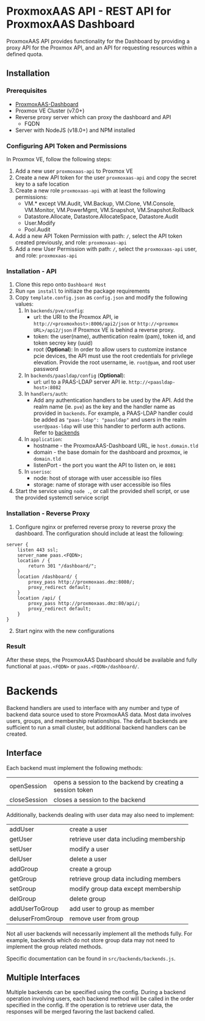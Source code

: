 # ProxmoxAAS API - REST API for ProxmoxAAS Dashboard
ProxmoxAAS API provides functionality for the Dashboard by providing a proxy API for the Proxmox API, and an API for requesting resources within a defined quota.

## Installation

### Prerequisites
- [ProxmoxAAS-Dashboard](https://git.tronnet.net/tronnet/ProxmoxAAS-Dashboard)
- Proxmox VE Cluster (v7.0+)
- Reverse proxy server which can proxy the dashboard and API
	- FQDN
- Server with NodeJS (v18.0+) and NPM installed

### Configuring API Token and Permissions
In Proxmox VE, follow the following steps:
1. Add a new user `proxmoxaas-api` to Proxmox VE
2. Create a new API token for the user `proxmoxaas-api` and copy the secret key to a safe location
3. Create a new role `proxmoxaas-api` with at least the following permissions: 
    - VM.* except VM.Audit, VM.Backup, VM.Clone, VM.Console, VM.Monitor, VM.PowerMgmt, VM.Snapshot, VM.Snapshot.Rollback
    - Datastore.Allocate, Datastore.AllocateSpace, Datastore.Audit
    - User.Modify
	- Pool.Audit
4. Add a new API Token Permission with path: `/`, select the API token created previously, and role: `proxmoxaas-api`
5. Add a new User Permission with  path: `/`, select the `proxmoxaas-api` user, and role: `proxmoxaas-api`

### Installation - API
1. Clone this repo onto `Dashboard Host`
2. Run `npm install` to initiaze the package requirements
3. Copy `template.config.json` as `config.json` and modify the following values:
	1. In `backends/pve/config`:
		- url: the URI to the Proxmox API, ie `http://<proxmoxhost>:8006/api2/json` or `http://<proxmox URL>/api2/json` if Proxmox VE is behind a reverse proxy. 
		- token: the user(name), authentication realm (pam), token id, and token secrey key (uuid)
		- root (**Optional**): In order to allow users to customize instance pcie devices, the API must use the root credentials for privilege elevation. Provide the root username, ie. `root@pam`, and root user password
	2. In `backends/paasldap/config` (**Optional**):
		- url: url to a PAAS-LDAP server API ie. `http://<paasldap-host>:8082`
	3. In `handlers/auth`:
		- Add any authentication handlers to be used by the API. Add the realm name (ie. `pve`) as the key and the handler name as provided in `backends`. For example, a PAAS-LDAP handler could be added as `"paas-ldap": "paasldap"` and users in the realm `user@paas-ldap` will use this handler to perform auth actions. Refer to [backends](#Backends)
	4. In `application`:
		- hostname - the ProxmoxAAS-Dashboard URL, ie `host.domain.tld`
		- domain - the base domain for the dashboard and proxmox, ie `domain.tld`
    	- listenPort - the port you want the API to listen on, ie `8081`
	5. In `useriso`:
		- node: host of storage with user accessible iso files
		- storage: name of storage with user accessible iso files
4. Start the service using `node .`, or call the provided shell script, or use the provided systemctl service script

### Installation - Reverse Proxy
1. Configure nginx or preferred reverse proxy to reverse proxy the dashboard. The configuration should include at least the following:
```
server {
	listen 443 ssl;
	server_name paas.<FQDN>;
	location / {
		return 301 "/dashboard/";
	}
	location /dashboard/ {
		proxy_pass http://proxmoxaas.dmz:8080/;
		proxy_redirect default;
	}
	location /api/ {
		proxy_pass http://proxmoxaas.dmz:80/api/;
		proxy_redirect default;
	}
}
```
2. Start nginx with the new configurations

### Result
After these steps, the ProxmoxAAS Dashboard should be available and fully functional at `paas.<FQDN>` or `paas.<FQDN>/dashboard/`.

# Backends

Backend handlers are used to interface with any number and type of backend data source used to store ProxmoxAAS data. Most data involves users, groups, and membership relationships. The default backends are sufficient to run a small cluster, but additional backend handlers can be created. 

## Interface

Each backend must implement the following methods:

|||
|-|-|
|openSession|opens a session to the backend by creating a session token|
|closeSession|closes a session to the backend|

Additionally, backends dealing with user data may also need to implement:

|||
|-|-|
|addUser|create a user|
|getUser|retrieve user data including membership|
|setUser|modify a user|
|delUser|delete a user|
|addGroup|create a group|
|getGroup|retrieve group data including members|
|setGroup|modify group data except membership|
|delGroup|delete group|
|addUserToGroup|add user to group as member|
|deluserFromGroup|remove user from group|

Not all user backends will necessarily implement all the methods fully. For example, backends which do not store group data may not need to implement the group related methods.

Specific documentation can be found in `src/backends/backends.js`.

## Multiple Interfaces

Multiple backends can be specified using the config. During a backend operation involving users, each backend method will be called in the order specified in the config. If the operation is to retrieve user data, the responses will be merged favoring the last backend called. 